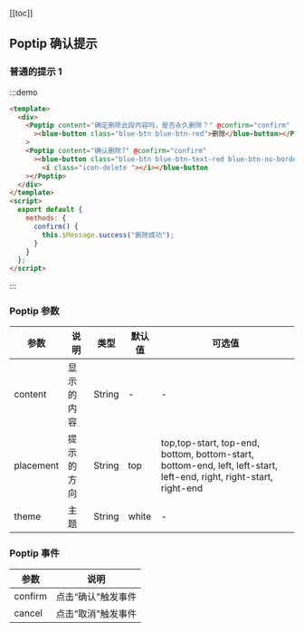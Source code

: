 [[toc]]

## Poptip 确认提示

### 普通的提示 1

:::demo

```html
<template>
  <div>
    <Poptip content="确定删除此段内容吗，是否永久删除？" @confirm="confirm"
      ><blue-button class="blue-btn blue-btn-red">删除</blue-button></Poptip
    >
    <Poptip content="确认删除?" @confirm="confirm"
      ><blue-button class="blue-btn blue-btn-text-red blue-btn-no-border">
        <i class="icon-delete "></i></blue-button
    ></Poptip>
  </div>
</template>
<script>
  export default {
    methods: {
      confirm() {
        this.$Message.success("删除成功");
      }
    }
  };
</script>
```

:::

### Poptip 参数

| 参数      | 说明       | 类型   | 默认值 |  可选值                                                                                                              |
| --------- | ---------- | ------ | ------ | -------------------------------------------------------------------------------------------------------------------- |
| content   | 显示的内容 | String | -      | -                                                                                                                    |
| placement | 提示的方向 | String | top    | top,top-start, top-end, bottom, bottom-start, bottom-end, left, left-start, left-end, right, right-start, right-end   |
| theme     | 主题       | String |white  | -                                                                                                                  |

### Poptip 事件

| 参数    | 说明               |
| ------- | ------------------ |
| confirm | 点击“确认”触发事件 |
| cancel | 点击“取消”触发事件 |


<script>
  export default {
    methods: {
      confirm() {
        this.$Message.success("删除成功");
      }
    }
  };
</script>
